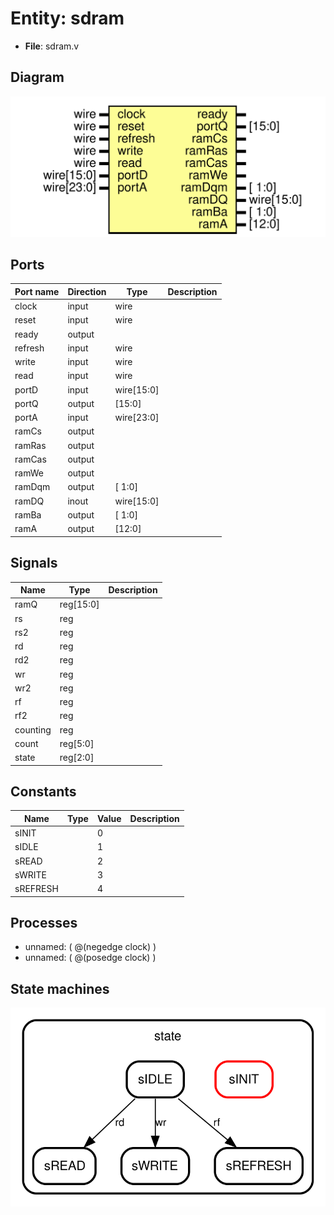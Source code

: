 # Entity: sdram

- **File**: sdram.v
## Diagram

![Diagram](sdram.svg "Diagram")
## Ports

| Port name | Direction | Type       | Description |
| --------- | --------- | ---------- | ----------- |
| clock     | input     | wire       |             |
| reset     | input     | wire       |             |
| ready     | output    |            |             |
| refresh   | input     | wire       |             |
| write     | input     | wire       |             |
| read      | input     | wire       |             |
| portD     | input     | wire[15:0] |             |
| portQ     | output    | [15:0]     |             |
| portA     | input     | wire[23:0] |             |
| ramCs     | output    |            |             |
| ramRas    | output    |            |             |
| ramCas    | output    |            |             |
| ramWe     | output    |            |             |
| ramDqm    | output    | [ 1:0]     |             |
| ramDQ     | inout     | wire[15:0] |             |
| ramBa     | output    | [ 1:0]     |             |
| ramA      | output    | [12:0]     |             |
## Signals

| Name     | Type      | Description |
| -------- | --------- | ----------- |
| ramQ     | reg[15:0] |             |
| rs       | reg       |             |
| rs2      | reg       |             |
| rd       | reg       |             |
| rd2      | reg       |             |
| wr       | reg       |             |
| wr2      | reg       |             |
| rf       | reg       |             |
| rf2      | reg       |             |
| counting | reg       |             |
| count    | reg[5:0]  |             |
| state    | reg[2:0]  |             |
## Constants

| Name     | Type | Value | Description |
| -------- | ---- | ----- | ----------- |
| sINIT    |      | 0     |             |
| sIDLE    |      | 1     |             |
| sREAD    |      | 2     |             |
| sWRITE   |      | 3     |             |
| sREFRESH |      | 4     |             |
## Processes
- unnamed: ( @(negedge clock) )
- unnamed: ( @(posedge clock) )
## State machines

![Diagram_state_machine_0]( stm_sdram_00.svg "Diagram")